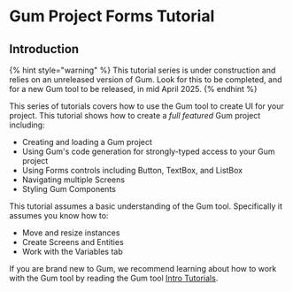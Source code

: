 # Gum Project Forms Tutorial

## Introduction

{% hint style="warning" %}
This tutorial series is under construction and relies on an unreleased version of Gum. Look for this to be completed, and for a new Gum tool to be released, in mid April 2025.
{% endhint %}

This series of tutorials covers how to use the Gum tool to create UI for your project. This tutorial shows how to create a _full featured_ Gum project including:

* Creating and loading a Gum project
* Using Gum's code generation for strongly-typed access to your Gum project
* Using Forms controls including Button, TextBox, and ListBox
* Navigating multiple Screens
* Styling Gum Components

This tutorial assumes a basic understanding of the Gum tool. Specifically it assumes you know how to:

* Move and resize instances
* Create Screens and Entities
* Work with the Variables tab

If you are brand new to Gum, we recommend learning about how to work with the Gum tool by reading the Gum tool [Intro Tutorials](../../../../gum-tool/tutorials-and-examples/intro-tutorials/).&#x20;
